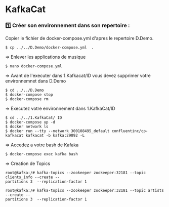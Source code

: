 
# KafkaCat 

### :one: Créer son environnement dans son repertoire :

Copier le fichier de docker-compose.yml d'apres le repertoire D.Demo.

```
$ cp ../../D.Demo/docker-compose.yml  . 
```

=> Enlever les applications de musique

```
$ nano docker-compose.yml
```

=> Avant de l'executer dans 1.Kafkacat/ID vous devez supprimer votre environnemnet  dans D.Demo

```
$ cd ../../D.Demo
$ docker-compose stop 
$ docker-compose rm 
```
=> Executez votre environnement dans 1.KafkaCat/ID

```
$ cd ../../1.KafkaCat/ ID   
$ docker-compose up -d 
$ docker network ls
$ docker run --tty --network 300108495_default confluentinc/cp-kafkacat kafkacat -b kafka:29092 -L
```
=> Accedez a votre bash de Kafaka

```
$ docker-compose exec kafka bash 
```
=> Creation de Topics

```
root@kafka:/# kafka-topics --zookeeper zookeeper:32181 --topic clients_info --create --
partitions 3  --replication-factor 1

root@kafka:/# kafka-topics --zookeeper zookeeper:32181 --topic artists --create --
partitions 3  --replication-factor 1
```


